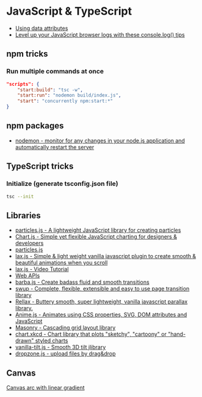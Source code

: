 # JavaScript & TypeScript

- [Using data attributes](https://developer.mozilla.org/en-US/docs/Learn/HTML/Howto/Use_data_attributes)
- [Level up your JavaScript browser logs with these console.log() tips](https://dev.to/ackshaey/level-up-your-javascript-browser-logs-with-these-console-log-tips-55o2)

## npm tricks

### Run multiple commands at once

```json
"scripts": {
    "start:build": "tsc -w",
    "start:run": "nodemon build/index.js",
    "start": "concurrently npm:start:*"
}
```

## npm packages

- [nodemon - monitor for any changes in your node.js application and automatically restart the server](https://github.com/remy/nodemon)

## TypeScript tricks

### Initialize (generate tsconfig.json file)

```sh
tsc --init
```

## Libraries

- [particles.js - A lightweight JavaScript library for creating particles](https://github.com/VincentGarreau/particles.js/)
- [Chart.js - Simple yet flexible JavaScript charting for designers & developers](https://www.chartjs.org/)
- [particles.js](https://vincentgarreau.com/particles.js/)
- [lax.js - Simple & light weight vanilla javascript plugin to create smooth & beautiful animations when you scroll](https://github.com/alexfoxy/laxxx)
- [lax.js - Video Tutorial](https://www.youtube.com/watch?v=jaVy3SCibJw&t)
- [Web APIs](https://developer.mozilla.org/en-US/docs/Web/API)
- [barba.js - Create badass fluid and smooth transitions](https://barba.js.org/)
- [swup - Complete, flexible, extensible and easy to use page transition library](https://swup.js.org/)
- [Rellax - Buttery smooth, super lightweight, vanilla javascript parallax library.](https://dixonandmoe.com/rellax/)
- [Anime.js - Animates using CSS properties, SVG, DOM attributes and JavaScript](https://animejs.com/)
- [Masonry - Cascading grid layout library](https://masonry.desandro.com/)
- [chart.xkcd - Chart library that plots "sketchy", "cartoony" or "hand-drawn" styled charts](https://github.com/timqian/chart.xkcd)
- [vanilla-tilt.js - Smooth 3D tilt jlibrary](https://micku7zu.github.io/vanilla-tilt.js/)
- [dropzone.js - upload files by drag&drop](https://www.dropzonejs.com/)

## Canvas

[Canvas arc with linear gradient](https://codepen.io/fiatuno/pen/QWWMONE)
